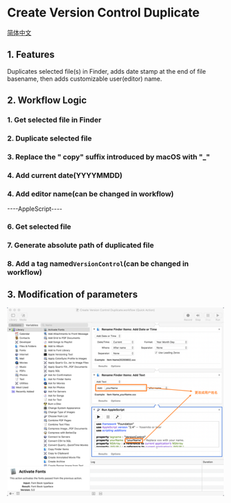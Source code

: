 # Create Version Control Duplicate

[简体中文](https://github.com/Mark9804/automator-scripts/blob/master/AppleScript(.applescript)/File%20Version%20Control/README.md)

## 1. Features

Duplicates selected file(s) in Finder, adds date stamp at the end of file basename,  then adds customizable user(editor) name. 

## 2. Workflow Logic

### 1. Get selected file in Finder

### 2. Duplicate selected file

### 3. Replace the " copy" suffix introduced by macOS with "_"

### 4. Add current date(YYYYMMDD)

### 4. Add editor name(can be changed in workflow)

----AppleScript----

### 6. Get selected file

### 7. Generate absolute path of duplicated file

### 8. Add a tag named`VersionControl`(can be changed in workflow)

## 3. Modification of parameters

![参数修改指引](https://github.com/Mark9804/automator-scripts/raw/master/images/versionControl_help.png)

